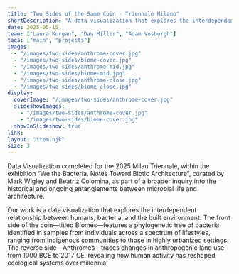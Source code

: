 ```yaml
---
title: "Two Sides of the Same Coin - Triennale Milano"
shortDescription: "A data visualization that explores the interdependent relationship between humans, bacteria, and the built environment."
date: 2025-05-15
team: ["Laura Kurgan", "Dan Miller", "Adam Vosburgh"]
tags: ["main", "projects"]
images:
  - "/images/two-sides/anthrome-cover.jpg"
  - "/images/two-sides/biome-cover.jpg"
  - "/images/two-sides/anthrome-mid.jpg"
  - "/images/two-sides/biome-mid.jpg"
  - "/images/two-sides/anthrome-close.jpg"
  - "/images/two-sides/biome-close.jpg"
display:
  coverImage: "/images/two-sides/anthrome-cover.jpg"        
  slideshowImages:                               
    - "/images/two-sides/anthrome-cover.jpg"
    - "/images/two-sides/biome-cover.jpg"
  showInSlideshow: true      
link: 
layout: "item.njk"
size: 3
---
```


Data Visualization completed for the 2025 Milan Triennale, within the exhibition “We the Bacteria. Notes Toward Biotic Architecture”, curated by Mark Wigley and Beatriz Colomina, as part of a broader inquiry into the historical and ongoing entanglements between microbial life and architecture.

Our work is a data visualization that explores the interdependent relationship between humans, bacteria, and the built environment. The front side of the coin—titled Biomes—features a phylogenetic tree of bacteria identified in samples from individuals across a spectrum of lifestyles, ranging from indigenous communities to those in highly urbanized settings. The reverse side—Anthromes—traces changes in anthropogenic land use from 1000 BCE to 2017 CE, revealing how human activity has reshaped ecological systems over millennia.

